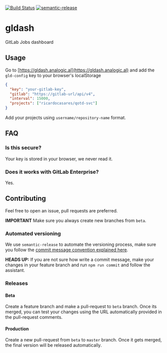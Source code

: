 [![Build Status](https://travis-ci.com/ricardocasares/gldash.svg?branch=master)](https://travis-ci.com/ricardocasares/gldash)
[![semantic-release](https://img.shields.io/badge/%20%20%F0%9F%93%A6%F0%9F%9A%80-semantic--release-e10079.svg)](https://github.com/semantic-release/semantic-release)

# gldash

GitLab Jobs dashboard

## Usage

Go to [https://gldash.analogic.al](https://gldash.analogic.al) and add the `gld-config` key to your browser's localStorage

```json
{
  "key": "your-gitlab-key",
  "gitlab": "https://gitlab-url/api/v4",
  "interval": 15000,
  "projects": ["ricardocasares/qotd-svc"]
}
```

Add your projects using `username/repository-name` format.

## FAQ

### Is this secure?

Your key is stored in your browser, we never read it.

### Does it works with GitLab Enterprise?

Yes.

## Contributing

Feel free to open an issue, pull requests are preferred.

**IMPORTANT** Make sure you always create new branches from `beta`.

### Automated versioning

We use `semantic-release` to automate the versioning process, make sure you follow the [commit message convention explained here](https://github.com/semantic-release/semantic-release#commit-message-format).

**HEADS UP:** If you are not sure how write a commit message, make your changes in your feature branch and run `npm run commit` and follow the assistant.

### Releases

#### Beta

Create a feature branch and make a pull-request to `beta` branch.
Once its merged, you can test your changes using the URL automatically provided in the pull-request comments.

#### Production

Create a new pull-request from `beta` to `master` branch.
Once it gets merged, the final version will be released automatically.
